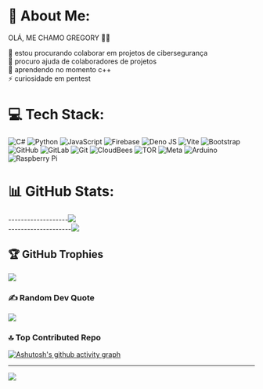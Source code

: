 # 💫 About Me:
OLÁ, ME CHAMO GREGORY 👋🏻

👯 estou procurando colaborar em projetos de cibersegurança<br>🤝 procuro ajuda de colaboradores de projetos<br>🌱 aprendendo no momento c++<br>⚡ curiosidade em pentest


# 💻 Tech Stack:
![C#](https://img.shields.io/badge/c%23-%23239120.svg?style=for-the-badge&logo=csharp&logoColor=white) ![Python](https://img.shields.io/badge/python-3670A0?style=for-the-badge&logo=python&logoColor=ffdd54) ![JavaScript](https://img.shields.io/badge/javascript-%23323330.svg?style=for-the-badge&logo=javascript&logoColor=%23F7DF1E) ![Firebase](https://img.shields.io/badge/firebase-%23039BE5.svg?style=for-the-badge&logo=firebase) ![Deno JS](https://img.shields.io/badge/deno%20js-000000?style=for-the-badge&logo=deno&logoColor=white) ![Vite](https://img.shields.io/badge/vite-%23646CFF.svg?style=for-the-badge&logo=vite&logoColor=white) ![Bootstrap](https://img.shields.io/badge/bootstrap-%238511FA.svg?style=for-the-badge&logo=bootstrap&logoColor=white) ![GitHub](https://img.shields.io/badge/github-%23121011.svg?style=for-the-badge&logo=github&logoColor=white) ![GitLab](https://img.shields.io/badge/gitlab-%23181717.svg?style=for-the-badge&logo=gitlab&logoColor=white) ![Git](https://img.shields.io/badge/git-%23F05033.svg?style=for-the-badge&logo=git&logoColor=white) ![CloudBees](https://img.shields.io/badge/CloudBees-1997B5&?logo=cloudbees&logoColor=white&style=for-the-badge) ![TOR](https://img.shields.io/badge/tor-%237E4798.svg?style=for-the-badge&logo=tor-project&logoColor=white) ![Meta](https://img.shields.io/badge/Meta-%230467DF.svg?style=for-the-badge&logo=Meta&logoColor=white) ![Arduino](https://img.shields.io/badge/-Arduino-00979D?style=for-the-badge&logo=Arduino&logoColor=white) ![Raspberry Pi](https://img.shields.io/badge/-RaspberryPi-C51A4A?style=for-the-badge&logo=Raspberry-Pi)
# 📊 GitHub Stats:
-------------------![](https://github-readme-stats.vercel.app/api?username=gksesp&theme=default&hide_border=false&include_all_commits=true&count_private=true)<br/>
--------------------![](https://github-readme-streak-stats.herokuapp.com/?user=gksesp&theme=default&hide_border=false)<br/>

## 🏆 GitHub Trophies
![](https://github-profile-trophy.vercel.app/?username=gksesp&theme=nord&no-frame=true&no-bg=true&margin-w=4)

### ✍️ Random Dev Quote
![](https://quotes-github-readme.vercel.app/api?type=horizontal&theme=radical)

### 🔝 Top Contributed Repo
[![Ashutosh's github activity graph](https://github-readme-activity-graph.vercel.app/graph?username=gksesp&bg_color=d1fcff&color=4c839e&line=4e4c9e&point=40413e&area=true&hide_border=true)](https://github.com/ashutosh00710/github-readme-activity-graph)

---

[![](https://visitcount.itsvg.in/api?id=gksesp&label=Profile%20Views&color=1&icon=0&pretty=false)](https://visitcount.itsvg.in)
